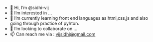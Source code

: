 - 👋 Hi, I’m @sidhi-vij
- 👀 I’m interested in ...
- 🌱 I’m currently learning front end languages as html,css,js and also going through practice of pyhton.
- 💞️ I’m looking to collaborate on ...
- 📫 Can reach me via : vijsidhi@gmail.com

<!---
sidhi-vij/sidhi-vij is a ✨ special ✨ repository because its `README.md` (this file) appears on your GitHub profile.
You can click the Preview link to take a look at your changes.
--->

